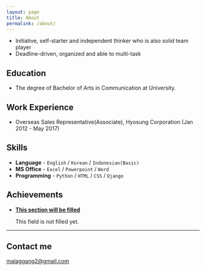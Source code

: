 ```yaml
---
layout: page
title: About
permalink: /about/
---
```


* Initiative, self-starter and independent thinker who is also solid team player
* Deadline-driven, organized and able to multi-task

## Education

* The degree of Bachelor of Arts in Communication at University.

## Work Experience

* Overseas Sales Representative(Associate), Hyosung Corporation (Jan 2012 - May 2017)

## Skills

* **Language** - `English` / `Korean` / `Indonesian(Basic)`
* **MS Office** - `Excel` / `Powerpoint` / `Word`
* **Programming** - `Python` / `HTML` / `CSS` / `Django`

## Achievements


* [**This section will be filled**](#)

   This field is not filled yet.

***

## Contact me

[malaggang2@gmail.com](mailto:malaggang2@gmail.com)
